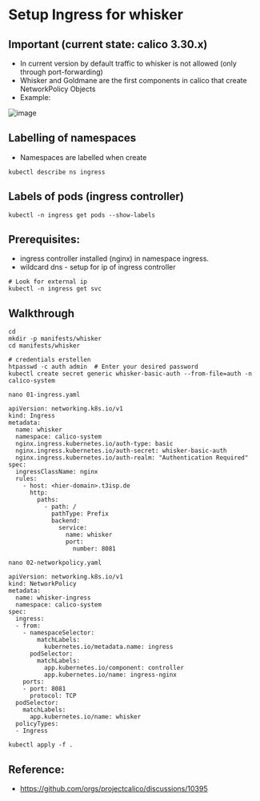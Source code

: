 # Setup Ingress for whisker 

## Important (current state: calico 3.30.x)

  * In current version by default traffic to whisker is not allowed (only through port-forwarding)
  * Whisker and Goldmane are the first components in calico that create NetworkPolicy Objects
  * Example:

![image](https://github.com/user-attachments/assets/9ae9e0bb-9039-4ade-9a6d-640e22b55333)

## Labelling of namespaces 

  * Namespaces are labelled when create

```
kubectl describe ns ingress
```

## Labels of pods (ingress controller)

```
kubectl -n ingress get pods --show-labels
```

## Prerequisites: 

  * ingress controller installed (nginx) in namespace ingress.
  * wildcard dns - setup for ip of ingress controller

```
# Look for external ip 
kubectl -n ingress get svc 
```

## Walkthrough 

```
cd
mkdir -p manifests/whisker
cd manifests/whisker
```

```
# credentials erstellen
htpasswd -c auth admin  # Enter your desired password
kubectl create secret generic whisker-basic-auth --from-file=auth -n calico-system
```

```
nano 01-ingress.yaml
```

```
apiVersion: networking.k8s.io/v1
kind: Ingress
metadata:
  name: whisker
  namespace: calico-system
  nginx.ingress.kubernetes.io/auth-type: basic
  nginx.ingress.kubernetes.io/auth-secret: whisker-basic-auth
  nginx.ingress.kubernetes.io/auth-realm: "Authentication Required"
spec:
  ingressClassName: nginx
  rules:
    - host: <hier-domain>.t3isp.de
      http:
        paths:
          - path: /
            pathType: Prefix
            backend:
              service:
                name: whisker
                port:
                  number: 8081
```


```
nano 02-networkpolicy.yaml
```

```
apiVersion: networking.k8s.io/v1
kind: NetworkPolicy
metadata:
  name: whisker-ingress
  namespace: calico-system
spec:
  ingress:
  - from:
    - namespaceSelector:
        matchLabels:
          kubernetes.io/metadata.name: ingress
      podSelector:
        matchLabels:
          app.kubernetes.io/component: controller
          app.kubernetes.io/name: ingress-nginx
    ports:
    - port: 8081
      protocol: TCP
  podSelector:
    matchLabels:
      app.kubernetes.io/name: whisker
  policyTypes:
  - Ingress
```

```
kubectl apply -f .
```

## Reference:

  * https://github.com/orgs/projectcalico/discussions/10395


